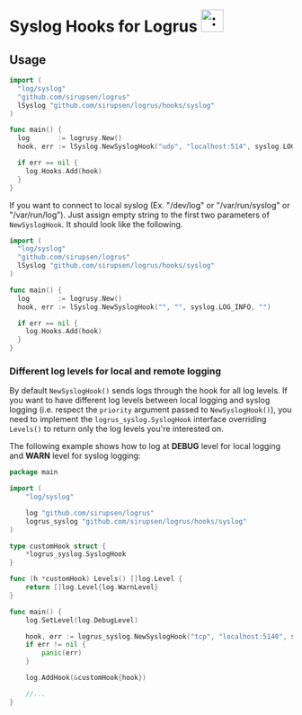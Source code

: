 # Syslog Hooks for Logrus <img src="http://i.imgur.com/hTeVwmJ.png" width="40" height="40" alt=":walrus:" class="emoji" title=":walrus:"/>

## Usage

```go
import (
  "log/syslog"
  "github.com/sirupsen/logrus"
  lSyslog "github.com/sirupsen/logrus/hooks/syslog"
)

func main() {
  log       := logrusy.New()
  hook, err := lSyslog.NewSyslogHook("udp", "localhost:514", syslog.LOG_INFO, "")

  if err == nil {
    log.Hooks.Add(hook)
  }
}
```

If you want to connect to local syslog (Ex. "/dev/log" or "/var/run/syslog" or "/var/run/log"). Just assign empty string to the first two parameters of `NewSyslogHook`. It should look like the following.

```go
import (
  "log/syslog"
  "github.com/sirupsen/logrus"
  lSyslog "github.com/sirupsen/logrus/hooks/syslog"
)

func main() {
  log       := logrusy.New()
  hook, err := lSyslog.NewSyslogHook("", "", syslog.LOG_INFO, "")

  if err == nil {
    log.Hooks.Add(hook)
  }
}
```

### Different log levels for local and remote logging

By default `NewSyslogHook()` sends logs through the hook for all log levels. If you want to have
different log levels between local logging and syslog logging (i.e. respect the `priority` argument
passed to `NewSyslogHook()`), you need to implement the `logrus_syslog.SyslogHook` interface
overriding `Levels()` to return only the log levels you're interested on.

The following example shows how to log at **DEBUG** level for local logging and **WARN** level for
syslog logging:

```go
package main

import (
	"log/syslog"

	log "github.com/sirupsen/logrus"
	logrus_syslog "github.com/sirupsen/logrus/hooks/syslog"
)

type customHook struct {
	*logrus_syslog.SyslogHook
}

func (h *customHook) Levels() []log.Level {
	return []log.Level{log.WarnLevel}
}

func main() {
	log.SetLevel(log.DebugLevel)

	hook, err := logrus_syslog.NewSyslogHook("tcp", "localhost:5140", syslog.LOG_WARNING, "myTag")
	if err != nil {
		panic(err)
	}

	log.AddHook(&customHook{hook})

	//...
}
```
